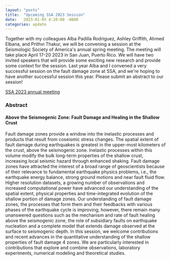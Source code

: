 ```yaml
---
layout: "posts"
title:  "Upcoming SSA 2023 Session"
date:   2023-01-05 4:20:00 -0800
categories: update
---
```

  
Together with my colleagues Alba Padilla Rodriguez, Ashley Griffith, Ahmed Elbana, and Prithvi Thakur, we will be convening a session at the Seismologic Society of America's annual spring meeting. The meeting will take place April 17-20 2023 in San Juan, Puerto Rico. We will have two invited speakers that will provide some exciting new research and provide some context for the session. Last year Alba and I convened a very successful session on the fault damage zone at SSA, and we're hoping to have another successful session this year. Please submit an abstract to our session!  

[SSA 2023 annual meeting](https://meetings.seismosoc.org/submit/)

### Abstract  
#### Above the Seismogenic Zone: Fault Damage and Healing in the Shallow Crust
Fault damage zones provide a window into the inelastic processes and products that result from coseismic stress changes. The spatial extent of fault damage during earthquakes is greatest in the upper-most kilometers of the crust, above the seismogenic zone. Inelastic processes within this volume modify the bulk long-term properties of the shallow crust, increasing local seismic hazard through enhanced shaking. Fault damage zones have attracted the interest of a broad range of geoscientists because of their relevance to fundamental earthquake physics problems, i.e., the earthquake energy balance, strong ground motions and near fault fluid flow. Higher resolution datasets, a growing number of observations and increased computational power have advanced our understanding of the spatial extent, physical properties and time-integrated evolution of the shallow portion of damage zones. Our understanding of fault damage zones, the processes that form them and their feedbacks with various phases of the earthquake cycle is improving; however, there remain many unanswered questions such as the mechanism and rate of fault healing above the seismogenic zone, the role of subsidiary faults on earthquake nucleation and a complete model that extends damage observed at the surface to seismogenic depth. In this session, we welcome contributions and recent advances in the quantitative understanding of the shallow properties of fault damage 4 zones. We are particularly interested in contributions that explore and combine observations, laboratory experiments, numerical modeling and theoretical studies.

